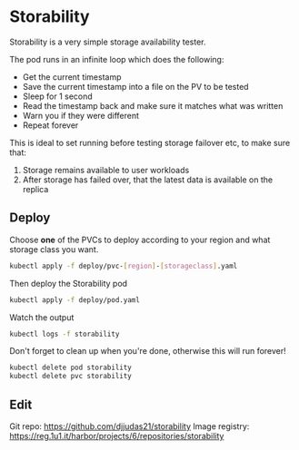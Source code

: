 # Storability

Storability is a very simple storage availability tester.

The pod runs in an infinite loop which does the following:

* Get the current timestamp
* Save the current timestamp into a file on the PV to be tested
* Sleep for 1 second
* Read the timestamp back and make sure it matches what was written
* Warn you if they were different
* Repeat forever

This is ideal to set running before testing storage failover etc, to make sure that:

1. Storage remains available to user workloads
2. After storage has failed over, that the latest data is available on the replica

## Deploy

Choose **one** of the PVCs to deploy according to your region
and what storage class you want.

```sh
kubectl apply -f deploy/pvc-[region]-[storageclass].yaml
```

Then deploy the Storability pod

```sh
kubectl apply -f deploy/pod.yaml
```

Watch the output

```sh
kubectl logs -f storability
```

Don't forget to clean up when you're done, otherwise this will run forever!

```sh
kubectl delete pod storability
kubectl delete pvc storability
```

## Edit

Git repo: https://github.com/djjudas21/storability
Image registry: https://reg.1u1.it/harbor/projects/6/repositories/storability
